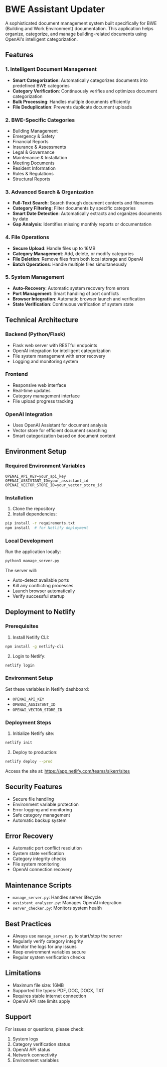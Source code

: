 # BWE Assistant Updater

A sophisticated document management system built specifically for BWE (Building and Work Environment) documentation. This application helps organize, categorize, and manage building-related documents using OpenAI's intelligent categorization.

## Features

### 1. Intelligent Document Management
- **Smart Categorization**: Automatically categorizes documents into predefined BWE categories
- **Category Verification**: Continuously verifies and optimizes document categorization
- **Bulk Processing**: Handles multiple documents efficiently
- **File Deduplication**: Prevents duplicate document uploads

### 2. BWE-Specific Categories
- Building Management
- Emergency & Safety
- Financial Reports
- Insurance & Assessments
- Legal & Governance
- Maintenance & Installation
- Meeting Documents
- Resident Information
- Rules & Regulations
- Structural Reports

### 3. Advanced Search & Organization
- **Full-Text Search**: Search through document contents and filenames
- **Category Filtering**: Filter documents by specific categories
- **Smart Date Detection**: Automatically extracts and organizes documents by date
- **Gap Analysis**: Identifies missing monthly reports or documentation

### 4. File Operations
- **Secure Upload**: Handle files up to 16MB
- **Category Management**: Add, delete, or modify categories
- **File Deletion**: Remove files from both local storage and OpenAI
- **Batch Operations**: Handle multiple files simultaneously

### 5. System Management
- **Auto-Recovery**: Automatic system recovery from errors
- **Port Management**: Smart handling of port conflicts
- **Browser Integration**: Automatic browser launch and verification
- **State Verification**: Continuous verification of system state

## Technical Architecture

### Backend (Python/Flask)
- Flask web server with RESTful endpoints
- OpenAI integration for intelligent categorization
- File system management with error recovery
- Logging and monitoring system

### Frontend
- Responsive web interface
- Real-time updates
- Category management interface
- File upload progress tracking

### OpenAI Integration
- Uses OpenAI Assistant for document analysis
- Vector store for efficient document searching
- Smart categorization based on document content

## Environment Setup

### Required Environment Variables
```
OPENAI_API_KEY=your_api_key
OPENAI_ASSISTANT_ID=your_assistant_id
OPENAI_VECTOR_STORE_ID=your_vector_store_id
```

### Installation
1. Clone the repository
2. Install dependencies:
```bash
pip install -r requirements.txt
npm install  # for Netlify deployment
```

### Local Development
Run the application locally:
```bash
python3 manage_server.py
```

The server will:
- Auto-detect available ports
- Kill any conflicting processes
- Launch browser automatically
- Verify successful startup

## Deployment to Netlify

### Prerequisites
1. Install Netlify CLI:
```bash
npm install -g netlify-cli
```

2. Login to Netlify:
```bash
netlify login
```

### Environment Setup
Set these variables in Netlify dashboard:
- `OPENAI_API_KEY`
- `OPENAI_ASSISTANT_ID`
- `OPENAI_VECTOR_STORE_ID`

### Deployment Steps
1. Initialize Netlify site:
```bash
netlify init
```

2. Deploy to production:
```bash
netlify deploy --prod
```

Access the site at: https://app.netlify.com/teams/sikerr/sites

## Security Features
- Secure file handling
- Environment variable protection
- Error logging and monitoring
- Safe category management
- Automatic backup system

## Error Recovery
- Automatic port conflict resolution
- System state verification
- Category integrity checks
- File system monitoring
- OpenAI connection recovery

## Maintenance Scripts
- `manage_server.py`: Handles server lifecycle
- `assistant_analyzer.py`: Manages OpenAI integration
- `server_checker.py`: Monitors system health

## Best Practices
- Always use `manage_server.py` to start/stop the server
- Regularly verify category integrity
- Monitor the logs for any issues
- Keep environment variables secure
- Regular system verification checks

## Limitations
- Maximum file size: 16MB
- Supported file types: PDF, DOC, DOCX, TXT
- Requires stable internet connection
- OpenAI API rate limits apply

## Support
For issues or questions, please check:
1. System logs
2. Category verification status
3. OpenAI API status
4. Network connectivity
5. Environment variables
